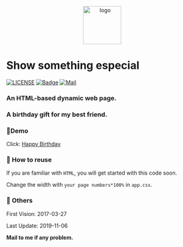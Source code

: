 <p align="center">
	<img width="100" height="100" src="https://timgsa.baidu.com/timg?image&quality=80&size=b9999_10000&sec=1540537740304&di=f470200cff9c0a8101dd6da9e5aa272d&imgtype=0&src=http%3A%2F%2Flifestyle.etnet.com.hk%2Fcolumn%2Fimages%2Fstories%2F58%2F2017%2F08%2F0808emojicakepupu%25281%2529.jpg" alt="logo">
</p>

# Show something especial

[![LICENSE](https://img.shields.io/badge/license-Anti%20996-blue.svg)](https://github.com/996icu/996.ICU/blob/master/LICENSE)  [![Badge](https://img.shields.io/badge/link-996.icu-red.svg)](https://996.icu/#/zh_CN)  [![Mail](https://img.shields.io/badge/mail-zhangty1996@163.com-orange.svg)]()

### An HTML-based dynamic web page.
### A birthday gift for my best friend.
### 🎉Demo

Click: [Happy Birthday](https://ztygalaxy.github.io/happybirthdayfxn/)

### 🔨 How to reuse

If you are familiar with `HTML`, you will get started with this code soon.

Change the width with `your page numbers*100%` in `app.css`.

### 🎤 Others

First Vision: 2017-03-27

Last Update: 2019-11-06

**Mail to me if any problem.**